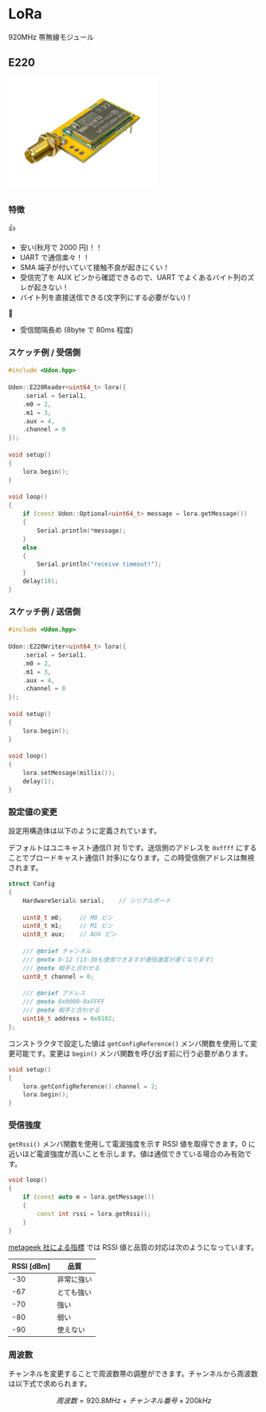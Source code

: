 # LoRa

920MHz 帯無線モジュール

## E220

<img width=300px src="../Assets/LoRaE220.jpg">

### 特徴

👍

- 安い(秋月で 2000 円)！！
- UART で通信楽々！！
- SMA 端子が付いていて接触不良が起きにくい！
- 受信完了を AUX ピンから確認できるので、UART でよくあるバイト列のズレが起きない！
- バイト列を直接送信できる(文字列にする必要がない)！

👊

- 受信間隔長め (8byte で 80ms 程度)

### スケッチ例 / 受信側

```cpp
#include <Udon.hpp>

Udon::E220Reader<uint64_t> lora({
    .serial = Serial1,
    .m0 = 2,
    .m1 = 3,
    .aux = 4,
    .channel = 0
});

void setup()
{
    lora.begin();
}

void loop()
{
    if (const Udon::Optional<uint64_t> message = lora.getMessage())
    {
        Serial.println(*message);
    }
    else
    {
        Serial.println("receive timeout!");
    }
    delay(10);
}
```

### スケッチ例 / 送信側

```cpp
#include <Udon.hpp>

Udon::E220Writer<uint64_t> lora({
    .serial = Serial1,
    .m0 = 2,
    .m1 = 3,
    .aux = 4,
    .channel = 0
});

void setup()
{
    lora.begin();
}

void loop()
{
    lora.setMessage(millis());
    delay(1);
}
```

### 設定値の変更

設定用構造体は以下のように定義されています。

デフォルトはユニキャスト通信(1 対 1)です。送信側のアドレスを `0xffff` にすることでブロードキャスト通信(1 対多)になります。この時受信側アドレスは無視されます。

```cpp
struct Config
{
    HardwareSerial& serial;    // シリアルポート

    uint8_t m0;     // M0 ピン
    uint8_t m1;     // M1 ピン
    uint8_t aux;    // AUX ピン

    /// @brief チャンネル
    /// @note 0-12 (13-30も使用できますが通信速度が遅くなります)
    /// @note 相手と合わせる
    uint8_t channel = 0;

    /// @brief アドレス
    /// @note 0x0000-0xFFFF
    /// @note 相手と合わせる
    uint16_t address = 0x0102;
};
```

コンストラクタで設定した値は `getConfigReference()` メンバ関数を使用して変更可能です。変更は `begin()` メンバ関数を呼び出す前に行う必要があります。

```cpp
void setup()
{
    lora.getConfigReference().channel = 2;
    lora.begin();
}
```

### 受信強度

`getRssi()` メンバ関数を使用して電波強度を示す RSSI 値を取得できます。0 に近いほど電波強度が高いことを示します。値は通信できている場合のみ有効です。

```cpp
void loop()
{
    if (const auto m = lora.getMessage())
    {
        const int rssi = lora.getRssi();
    }
}
```

[metageek 社による指標](https://www.metageek.com/training/resources/understanding-rssi/) では RSSI 値と品質の対応は次のようになっています。

| RSSI [dBm] | 品質       |
| ---------- | ---------- |
| -30        | 非常に強い |
| -67        | とても強い |
| -70        | 強い       |
| -80        | 弱い       |
| -90        | 使えない   |

### 周波数

チャンネルを変更することで周波数帯の調整ができます。チャンネルから周波数は以下式で求められます。

$$
周波数 = 920.8MHz + チャンネル番号×200kHz
$$
